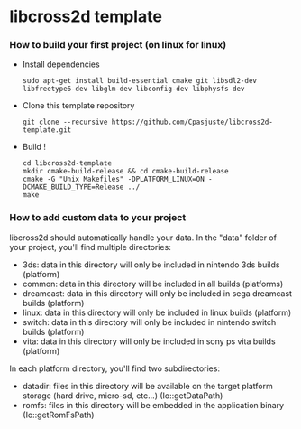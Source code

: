 # libcross2d template

### How to build your first project (on linux for linux)

- Install dependencies
  ```
  sudo apt-get install build-essential cmake git libsdl2-dev libfreetype6-dev libglm-dev libconfig-dev libphysfs-dev
  ```
- Clone this template repository
  ```
  git clone --recursive https://github.com/Cpasjuste/libcross2d-template.git
  ```
- Build !
  ```
  cd libcross2d-template
  mkdir cmake-build-release && cd cmake-build-release
  cmake -G "Unix Makefiles" -DPLATFORM_LINUX=ON -DCMAKE_BUILD_TYPE=Release ../
  make
  ```

### How to add custom data to your project
libcross2d should automatically handle your data. In the "data" folder of your project, you'll find multiple directories:
  - 3ds: data in this directory will only be included in nintendo 3ds builds (platform)
  - common: data in this directory will be included in all builds (platforms)
  - dreamcast: data in this directory will only be included in sega dreamcast builds (platform)
  - linux: data in this directory will only be included in linux builds (platform)
  - switch: data in this directory will only be included in nintendo switch builds (platform)
  - vita: data in this directory will only be included in sony ps vita builds (platform)

In each platform directory, you'll find two subdirectories:
  - datadir: files in this directory will be available on the target platform storage (hard drive, micro-sd, etc...) (Io::getDataPath)
  - romfs: files in this directory will be embedded in the application binary (Io::getRomFsPath)
